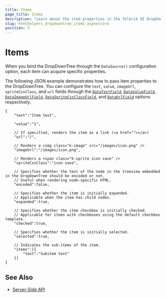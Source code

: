 ```yaml
---
title: Items
page_title: Items
description: "Learn about the item properties in the Telerik UI DropDownTree component for {{ site.framework }}."
slug: htmlhelpers_dropdowntree_items_aspnetcore
position: 5
---
```


# Items

When you bind the DropDownTree through the `DataSource()` configuration option, each item can acquire specific properties.

The following JSON example demonstrates how to pass item properties to the DropDownTree. You can configure the `text`, `value`, `imageUrl`, `spriteCssClass`, and `url` fields through the [`DataTextField`](/api/Kendo.Mvc.UI.Fluent/DropDownTreeBuilder#datatextfieldsystemstring), [`DataValueField`](/api/Kendo.Mvc.UI.Fluent/DropDownTreeBuilder#datavaluefieldsystemstring), [`DataImageUrlField`](/api/Kendo.Mvc.UI.Fluent/DropDownTreeBuilder#dataimageurlfieldsystemstring), [`DataSpriteCssClassField`](/api/Kendo.Mvc.UI.Fluent/DropDownTreeBuilder#dataspritecssclassfieldsystemstring), and [`DataUrlField`](/api/Kendo.Mvc.UI.Fluent/DropDownTreeBuilder#dataurlfieldsystemstring) options respectively.

    {
        "text":"Item text",

        "value":"1",

        // If specified, renders the item as a link (<a href=""></a>)
        "url":"/",

        // Renders a <img class="k-image" src="/images/icon.png" />
        "imageUrl":"/images/icon.png",

        // Renders a <span class="k-sprite icon save" />
        "spriteCssClass":"icon save",

        // Specifies whether the text of the node in the treeview embedded in the DropDownTree should be encoded or not.
        // Useful when rendering node-specific HTML.
        "encoded":false,

        // Specifies whether the item is initially expanded.
        // Applicable when the item has child nodes.
        "expanded":true,

        // Specifies whether the item checkbox is initially checked.
        // Applicable for items with checkboxes using the default checkbox template.
        "checked":true,

        // Specifies whether the item is initially selected.
        "selected":true,

        // Indicates the sub-items of the item.
        "items":[{
            "text":"Subitem text"
        }]
    }

## See Also

* [Server-Side API](/api/dropdowntree)
